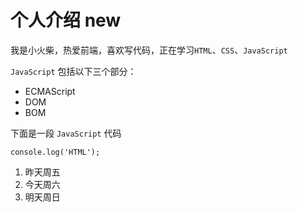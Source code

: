 # 个人介绍 new

我是小火柴，热爱前端，喜欢写代码，正在学习`HTML`、`CSS`、`JavaScript`


`JavaScript` 包括以下三个部分：

* ECMAScript
* DOM
* BOM

下面是一段 `JavaScript` 代码

```
console.log('HTML');
```

1. 昨天周五
2. 今天周六
3. 明天周日


